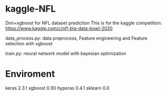 # kaggle-NFL
Dnn+xgboost for NFL dataset prediction 
This is for the kaggle competition: https://www.kaggle.com/c/nfl-big-data-bowl-2020

data_process.py: data preprocess, Feature engineering and Feature selection with xgboost 

train.py: neural network model with bayesian optimization

# Enviroment
keras 2.3.1
xgboost 0.90
hyperas 0.4.1
sklearn 0.0
